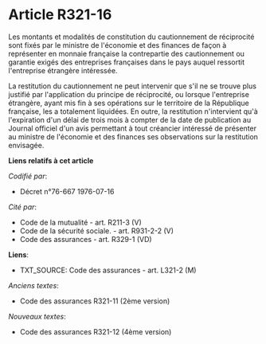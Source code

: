 # Article R321-16

Les montants et modalités de constitution du cautionnement de réciprocité sont fixés par le ministre de l'économie et des
finances de façon à représenter en monnaie française la contrepartie des cautionnement ou garantie exigés des entreprises
françaises dans le pays auquel ressortit l'entreprise étrangère intéressée.

La restitution du cautionnement ne peut intervenir que s'il ne se trouve plus justifié par l'application du principe de
réciprocité, ou lorsque l'entreprise étrangère, ayant mis fin à ses opérations sur le territoire de la République française,
les a totalement liquidées. En outre, la restitution n'intervient qu'à l'expiration d'un délai de trois mois à compter de la
date de publication au Journal officiel d'un avis permettant à tout créancier intéressé de présenter au ministre de
l'économie et des finances ses observations sur la restitution envisagée.

**Liens relatifs à cet article**

_Codifié par_:

  - Décret n°76-667 1976-07-16

_Cité par_:

  - Code de la mutualité - art. R211-3 (V)
  - Code de la sécurité sociale. - art. R931-2-2 (V)
  - Code des assurances - art. R329-1 (VD)

**Liens**:

  - TXT_SOURCE: Code des assurances - art. L321-2 (M)

_Anciens textes_:

  - Code des assurances R321-11 (2ème version)

_Nouveaux textes_:

  - Code des assurances R321-12 (4ème version)
